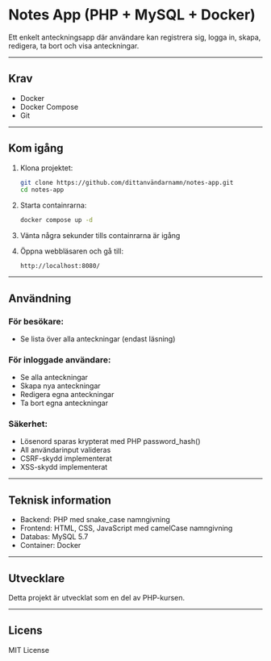 # Notes App (PHP + MySQL + Docker)

Ett enkelt anteckningsapp där användare kan registrera sig, logga in, skapa, redigera, ta bort och visa anteckningar.

---

## Krav

- Docker
- Docker Compose
- Git

---

## Kom igång

1. Klona projektet:
    ```bash
    git clone https://github.com/dittanvändarnamn/notes-app.git
    cd notes-app
    ```

2. Starta containrarna:
    ```bash
    docker compose up -d
    ```

3. Vänta några sekunder tills containrarna är igång

4. Öppna webbläsaren och gå till:
    ```
    http://localhost:8080/
    ```

---

## Användning

### För besökare:
- Se lista över alla anteckningar (endast läsning)

### För inloggade användare:
- Se alla anteckningar
- Skapa nya anteckningar
- Redigera egna anteckningar
- Ta bort egna anteckningar

### Säkerhet:
- Lösenord sparas krypterat med PHP password_hash()
- All användarinput valideras
- CSRF-skydd implementerat
- XSS-skydd implementerat

---

## Teknisk information

- Backend: PHP med snake_case namngivning
- Frontend: HTML, CSS, JavaScript med camelCase namngivning
- Databas: MySQL 5.7
- Container: Docker

---

## Utvecklare

Detta projekt är utvecklat som en del av PHP-kursen.

---

## Licens

MIT License
